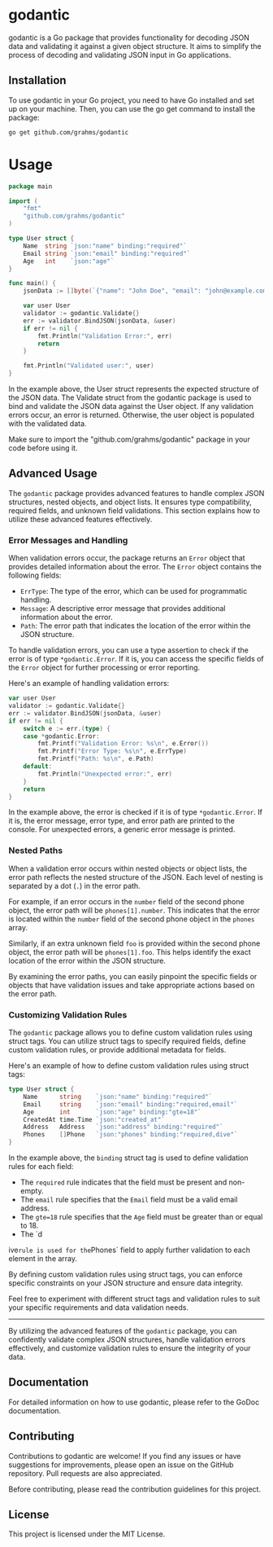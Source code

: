 # godantic

godantic is a Go package that provides functionality for decoding JSON data and validating it against a given object structure. It aims to simplify the process of decoding and validating JSON input in Go applications.

## Installation

To use godantic in your Go project, you need to have Go installed and set up on your machine. Then, you can use the go get command to install the package:

```shell
go get github.com/grahms/godantic
```
# Usage

```go
package main

import (
	"fmt"
	"github.com/grahms/godantic"
)

type User struct {
	Name  string `json:"name" binding:"required"`
	Email string `json:"email" binding:"required"`
	Age   int    `json:"age"`
}

func main() {
	jsonData := []byte(`{"name": "John Doe", "email": "john@example.com", "age": 30}`)

	var user User
	validator := godantic.Validate{}
	err := validator.BindJSON(jsonData, &user)
	if err != nil {
		fmt.Println("Validation Error:", err)
		return
	}

	fmt.Println("Validated user:", user)
}
```
In the example above, the User struct represents the expected structure of the JSON data. The Validate struct from the godantic package is used to bind and validate the JSON data against the User object. If any validation errors occur, an error is returned. Otherwise, the user object is populated with the validated data.

Make sure to import the "github.com/grahms/godantic" package in your code before using it.
## Advanced Usage

The `godantic` package provides advanced features to handle complex JSON structures, nested objects, and object lists. It ensures type compatibility, required fields, and unknown field validations. This section explains how to utilize these advanced features effectively.

### Error Messages and Handling

When validation errors occur, the package returns an `Error` object that provides detailed information about the error. The `Error` object contains the following fields:

- `ErrType`: The type of the error, which can be used for programmatic handling.
- `Message`: A descriptive error message that provides additional information about the error.
- `Path`: The error path that indicates the location of the error within the JSON structure.

To handle validation errors, you can use a type assertion to check if the error is of type `*godantic.Error`. If it is, you can access the specific fields of the `Error` object for further processing or error reporting.

Here's an example of handling validation errors:

```go
var user User
validator := godantic.Validate{}
err := validator.BindJSON(jsonData, &user)
if err != nil {
	switch e := err.(type) {
	case *godantic.Error:
		fmt.Printf("Validation Error: %s\n", e.Error())
		fmt.Printf("Error Type: %s\n", e.ErrType)
		fmt.Printf("Path: %s\n", e.Path)
	default:
		fmt.Println("Unexpected error:", err)
	}
	return
}
```

In the example above, the error is checked if it is of type `*godantic.Error`. If it is, the error message, error type, and error path are printed to the console. For unexpected errors, a generic error message is printed.

### Nested Paths

When a validation error occurs within nested objects or object lists, the error path reflects the nested structure of the JSON. Each level of nesting is separated by a dot (`.`) in the error path.

For example, if an error occurs in the `number` field of the second phone object, the error path will be `phones[1].number`. This indicates that the error is located within the `number` field of the second phone object in the `phones` array.

Similarly, if an extra unknown field `foo` is provided within the second phone object, the error path will be `phones[1].foo`. This helps identify the exact location of the error within the JSON structure.

By examining the error paths, you can easily pinpoint the specific fields or objects that have validation issues and take appropriate actions based on the error path.

### Customizing Validation Rules

The `godantic` package allows you to define custom validation rules using struct tags. You can utilize struct tags to specify required fields, define custom validation rules, or provide additional metadata for fields.

Here's an example of how to define custom validation rules using struct tags:

```go
type User struct {
	Name      string    `json:"name" binding:"required"`
	Email     string    `json:"email" binding:"required,email"`
	Age       int       `json:"age" binding:"gte=18"`
	CreatedAt time.Time `json:"created_at"`
	Address   Address   `json:"address" binding:"required"`
	Phones    []Phone   `json:"phones" binding:"required,dive"`
}
```

In the example above, the `binding` struct tag is used to define validation rules for each field:

- The `required` rule indicates that the field must be present and non-empty.
- The `email` rule specifies that the `Email` field must be a valid email address.
- The `gte=18` rule specifies that the `Age` field must be greater than or equal to 18.
- The `d

ive` rule is used for the `Phones` field to apply further validation to each element in the array.

By defining custom validation rules using struct tags, you can enforce specific constraints on your JSON structure and ensure data integrity.

Feel free to experiment with different struct tags and validation rules to suit your specific requirements and data validation needs.

---

By utilizing the advanced features of the `godantic` package, you can confidently validate complex JSON structures, handle validation errors effectively, and customize validation rules to ensure the integrity of your data.
## Documentation
For detailed information on how to use godantic, please refer to the GoDoc documentation.

## Contributing
Contributions to godantic are welcome! If you find any issues or have suggestions for improvements, please open an issue on the GitHub repository. Pull requests are also appreciated.

Before contributing, please read the contribution guidelines for this project.

## License
This project is licensed under the MIT License.
